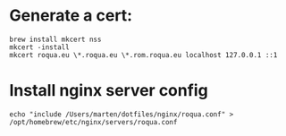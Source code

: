 # Generate a cert:

```
brew install mkcert nss
mkcert -install
mkcert roqua.eu \*.roqua.eu \*.rom.roqua.eu localhost 127.0.0.1 ::1
```

# Install nginx server config

```
echo "include /Users/marten/dotfiles/nginx/roqua.conf" > /opt/homebrew/etc/nginx/servers/roqua.conf
```
